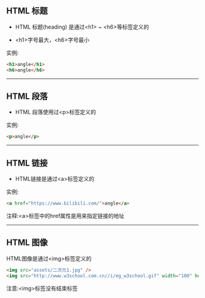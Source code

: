 ## HTML 标题

* HTML 标题\(heading\) 是通过&lt;h1&gt; ~ &lt;h6&gt;等标签定义的

* &lt;h1&gt;字号最大，&lt;h6&gt;字号最小

实例:

```HTML
<h1>angle</h1>
<h6>angle</h6>
```

---

## HTML 段落

* HTML 段落使用过&lt;p&gt;标签定义的

实例:

```HTML
<p>angle</p>
```

---

## HTML 链接

* HTML链接是通过&lt;a&gt;标签定义的

实例:

```HTML
<a href="https://www.bilibili.com/">angle</a>
```

注释:&lt;a&gt;标签中的href属性是用来指定链接的地址

---

## HTML 图像

HTML图像是通过&lt;img&gt;标签定义的

```HTML
<img src="assets/二次元1.jpg" />
<img src="http://www.w3school.com.cn//i/eg_w3school.gif" width="100" height="200"/>
```

注意:&lt;img&gt;标签没有结束标签

